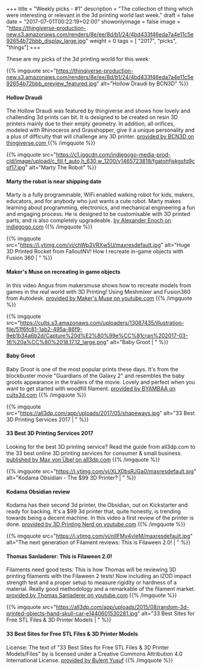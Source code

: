 +++
title = "Weekly picks - #1"
description = "The collection of thing which were interesting or relevant in the 3d printing world last week."
draft = false
date = "2017-07-01T00:22:19+02:00"
showonlyimage = false
image = "https://thingiverse-production-new.s3.amazonaws.com/renders/8e/ee/8d/b1/24/4bd433f46eda7a4e11c5e92654b72bbb_display_large.jpg"
weight = 0
tags = [ "2017", "picks", "things"]
+++
<!--more-->
These are my picks of the 3d printing world for this week:

{{% imgquote src="https://thingiverse-production-new.s3.amazonaws.com/renders/8e/ee/8d/b1/24/4bd433f46eda7a4e11c5e92654b72bbb_preview_featured.jpg" alt="Hollow Draudi by BCN3D" %}}
####  Hollow Draudi
The Hollow Draudi was featured by thingiverse and shows how lovely and challending 3d prints can bit. It is designed to be created on resin 3D printers mainly due to their empty geometry. In addition, all orifices, modeled with Rhinoceros and Grasshopper, give it a unique personality and a plus of difficulty that will challenge any 3D printer.
[provided by BCN3D on thingiverse.com ](http://www.thingiverse.com/thing:948565)
{{% /imgquote %}}

{{% imgquote src="https://c1.iggcdn.com/indiegogo-media-prod-cld/image/upload/c_fill,f_auto,h_630,w_1200/v1465723818/fgatohfjskgsfq9cof17.jpg" alt="Marty The Robot" %}}
#### Marty the robot is near shipping date
Marty is a fully programmable, WiFi enabled walking robot for kids, makers, educators, and for anybody who just wants a cute robot. Marty makes learning about programming, electronics, and mechanical engineering a fun and engaging process. He is designed to be customisable with 3D printed parts, and is also completely upgradeable.
[by Alexander Enoch on indiegogo.com](https://www.indiegogo.com/projects/1760691)
{{% /imgquote %}}

{{% imgquote src="https://i.ytimg.com/vi/chWp3VRXw5U/maxresdefault.jpg" alt="Huge 3D Printed Rocket from FalloutNV! How I recreate in-game objects with Fusion 360 | " %}}
#### Maker's Muse on recreating in game objects
In this video Angus from makersmuse shows how to recreate models from games in the real world with 3D Printing! Using Meshmixer and Fusion360 from Autodesk.
[provided by Maker's Muse on youtube.com](https://www.youtube.com/watch?v=chWp3VRXw5U)
{{% /imgquote %}}

{{% imgquote src="https://cults.s3.amazonaws.com/uploaders/13087435/illustration-file/51f6fc81-1ab2-495a-86f9-9eb1b34a6b2d/Capture%20d%E2%80%99e%CC%81cran%202017-03-16%20a%CC%80%2018.17.12_large.png" alt="Baby Groot | " %}}
#### Baby Groot
Baby Groot is one of the most popular prints these days. It's from the blockbuster movie "Guardians of the Galaxy 2" and resembles the baby groots appearance in the trailers of the movie. Lovely and perfect when you want to get started with woodfill filament.
[provided by BYAMBAA on cults3d.com](https://cults3d.com/en/art/baby-groot)
{{% /imgquote %}}

{{% imgquote src="https://all3dp.com/app/uploads/2017/05/shapeways.jpg" alt="33 Best 3D Printing Services 2017 | " %}}
#### 33 Best 3D Printing Services 2017
Looking for the best 3D printing service? Read the guide from all3dp.com to the 33 best online 3D printing services for consumer & small business.
[published by Max von Übel on all3dp.com](https://all3dp.com/1/best-online-3d-printing-service-3d-print-services/)
{{% /imgquote %}}

{{% imgquote src="https://i.ytimg.com/vi/XLX0bsRJGa0/maxresdefault.jpg" alt="Kodama Obsidian - The $99 3D Printer? | " %}}
#### Kodama Obsidian review
Kodama has their second 3d printer, the Obsidian, out on Kickstarter and ready for backing. It's a $99 3d printer that, quite honestly, is trending towards being a decent machine. In this video a first review of the printer is done.
[provided by 3D Printing Nerd on youtube.com](https://www.youtube.com/watch?v=XLX0bsRJGa0)
{{% /imgquote %}}

{{% imgquote src="https://i.ytimg.com/vi/nlIFMy4vIeM/maxresdefault.jpg" alt="The next generation of Filament reviews: This is Filaween 2.0! | " %}}
#### Thomas Sanladerer: This is Filaween 2.0!
Filaments need good tests: This is how Thomas will be reviewing 3D printing filaments with the Filaween 2 tests! Now including an IZOD impact strength test and a proper setup to measure rigidity or hardness of a material. Really good methodology and a remarkable of the filament market.
[provided by Thomas Sanladerer on youtube.com](https://www.youtube.com/watch?v=nlIFMy4vIeM)
{{% /imgquote %}}

{{% imgquote src="https://all3dp.com/app/uploads/2015/08/random-3d-printed-objects-hand-skull-car-e1440601530281.jpg" alt="33 Best Sites for Free STL Files & 3D Printer Models | " %}}
#### 33 Best Sites for Free STL Files & 3D Printer Models
License: The text of "33 Best Sites for Free STL Files & 3D Printer Models/Files" by  is licensed under a Creative Commons Attribution 4.0 International License.
[provided by Bulent Yusuf](https://all3dp.com/1/free-stl-files-3d-printer-models-3d-print-files-stl-download/)
{{% /imgquote %}}
